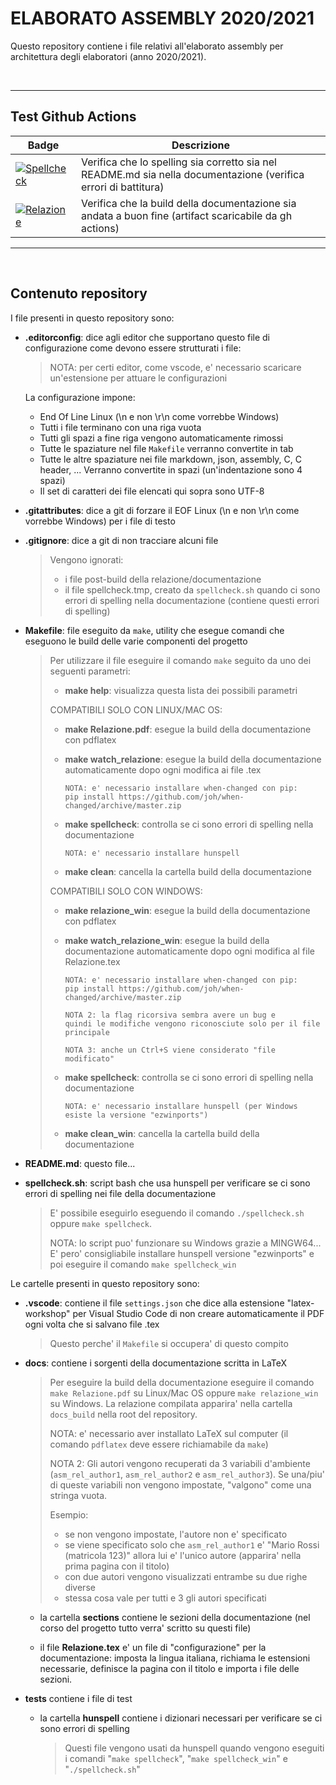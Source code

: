 # ELABORATO ASSEMBLY 2020/2021

Questo repository contiene i file relativi
all'elaborato assembly per architettura degli elaboratori (anno 2020/2021).

<br>

---

## Test Github Actions

|Badge|Descrizione|
|-----|-----------|
|[![Spellcheck](https://github.com/arc6-202021/elaborato_assembly/actions/workflows/spellcheck.yml/badge.svg)](https://github.com/arc6-202021/elaborato_assembly/actions/workflows/spellcheck.yml)|Verifica che lo spelling sia corretto sia nel README.md sia nella documentazione (verifica errori di battitura)|
|[![Relazione](https://github.com/arc6-202021/elaborato_assembly/actions/workflows/relazione.yml/badge.svg)](https://github.com/arc6-202021/elaborato_assembly/actions/workflows/relazione.yml)|Verifica che la build della documentazione sia andata a buon fine (artifact scaricabile da gh actions)|

---

<br>

## Contenuto repository

I file presenti in questo repository sono:

* **.editorconfig**: dice agli editor che supportano questo file di configurazione
    come devono essere strutturati i file:
    > NOTA: per certi editor, come vscode, e' necessario scaricare un'estensione per attuare le configurazioni

    La configurazione impone:
    * End Of Line Linux (\n e non \r\n come vorrebbe Windows)
    * Tutti i file terminano con una riga vuota
    * Tutti gli spazi a fine riga vengono automaticamente rimossi
    * Tutte le spaziature nel file ```Makefile``` verranno convertite in tab
    * Tutte le altre spaziature nei file markdown, json, assembly, C, C header, ... Verranno convertite in spazi (un'indentazione sono 4 spazi)
    * Il set di caratteri dei file elencati qui sopra sono UTF-8

* **.gitattributes**: dice a git di forzare il EOF Linux (\n e non \r\n come vorrebbe Windows) per i file di testo

* **.gitignore**: dice a git di non tracciare alcuni file
    > Vengono ignorati:
    > * i file post-build della relazione/documentazione
    > * il file spellcheck.tmp, creato da ```spellcheck.sh``` quando ci sono errori di spelling nella documentazione
    >   (contiene questi errori di spelling)

* **Makefile**: file eseguito da ```make```, utility che esegue comandi che eseguono le build delle varie componenti del progetto
    > Per utilizzare il file eseguire il comando ```make``` seguito da uno dei seguenti parametri:
    >
    > * **make help**: visualizza questa lista dei possibili parametri
    >
    > COMPATIBILI SOLO CON LINUX/MAC OS:
    > * **make Relazione.pdf**: esegue la build della documentazione con pdflatex
    > * **make watch_relazione**: esegue la build della documentazione automaticamente dopo ogni modifica ai file .tex
    >
    >       NOTA: e' necessario installare when-changed con pip:
    >       pip install https://github.com/joh/when-changed/archive/master.zip
    >
    > * **make spellcheck**: controlla se ci sono errori di spelling nella documentazione
    >
    >       NOTA: e' necessario installare hunspell
    > * **make clean**: cancella la cartella build della documentazione
    >
    >  COMPATIBILI SOLO CON WINDOWS:
    > * **make relazione_win**: esegue la build della documentazione con pdflatex
    > * **make watch_relazione_win**: esegue la build della documentazione automaticamente dopo ogni modifica al file Relazione.tex
    >
    >       NOTA: e' necessario installare when-changed con pip:
    >       pip install https://github.com/joh/when-changed/archive/master.zip
    >
    >       NOTA 2: la flag ricorsiva sembra avere un bug e
    >       quindi le modifiche vengono riconosciute solo per il file principale
    >
    >       NOTA 3: anche un Ctrl+S viene considerato "file modificato"
    >
    > * **make spellcheck**: controlla se ci sono errori di spelling nella documentazione
    >
    >       NOTA: e' necessario installare hunspell (per Windows esiste la versione "ezwinports")
    >
    > * **make clean_win**: cancella la cartella build della documentazione

* **README.md**: questo file...

* **spellcheck.sh**: script bash che usa hunspell per verificare se ci sono errori di spelling nei file della documentazione
    > E' possibile eseguirlo eseguendo il comando ```./spellcheck.sh``` oppure ```make spellcheck```.
    >
    > NOTA: lo script puo' funzionare su Windows grazie a MINGW64...
    > E' pero' consigliabile installare hunspell versione "ezwinports"
    > e poi eseguire il comando ```make spellcheck_win```

Le cartelle presenti in questo repository sono:

* **.vscode**: contiene il file ```settings.json``` che dice alla estensione "latex-workshop" per Visual Studio Code di non creare automaticamente il PDF ogni volta che si salvano file .tex
    > Questo perche' il ```Makefile``` si occupera' di questo compito

* **docs**: contiene i sorgenti della documentazione scritta in LaTeX
    > Per eseguire la build della documentazione eseguire il comando ```make Relazione.pdf``` su Linux/Mac OS
    > oppure ```make relazione_win``` su Windows. La relazione compilata apparira' nella cartella ```docs_build``` nella root del repository.
    >
    > NOTA: e' necessario aver installato LaTeX sul computer (il comando ```pdflatex``` deve essere richiamabile da ```make```)
    >
    > NOTA 2: Gli autori vengono recuperati da 3 variabili d'ambiente (```asm_rel_author1```, ```asm_rel_author2``` e ```asm_rel_author3```).
    >Se una/piu' di queste variabili non vengono impostate, "valgono" come una stringa vuota.
    >
    > Esempio:
    > * se non vengono impostate, l'autore non e' specificato
    > * se viene specificato solo che ```asm_rel_author1``` e' "Mario Rossi (matricola 123)"
    > allora lui e' l'unico autore (apparira' nella prima pagina con il titolo)
    > * con due autori vengono visualizzati entrambe su due righe diverse
    > * stessa cosa vale per tutti e 3 gli autori specificati

    * la cartella **sections** contiene le sezioni della documentazione (nel corso del progetto tutto verra' scritto su questi file)

    * il file **Relazione.tex** e' un file di "configurazione" per la documentazione: imposta
    la lingua italiana, richiama le estensioni necessarie, definisce la pagina con il titolo e importa i file delle sezioni.

* **tests** contiene i file di test
    * la cartella **hunspell** contiene i dizionari necessari per verificare se ci sono errori di spelling
        > Questi file vengono usati da hunspell quando vengono eseguiti i comandi "```make spellcheck```", "```make spellcheck_win```" e "```./spellcheck.sh```"
